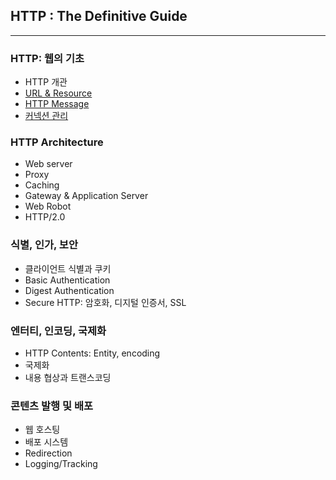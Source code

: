## HTTP : The Definitive Guide

---

### HTTP: 웹의 기초
  - HTTP 개관
  - [URL & Resource](https://github.com/chanmi-lee/TIL/blob/master/HTTP/url-and-resource.md)
  - [HTTP Message](https://github.com/chanmi-lee/TIL/blob/master/HTTP/http-message.md)
  - [커넥션 관리](https://github.com/chanmi-lee/TIL/blob/master/HTTP/http-connection.md)

### HTTP Architecture
  - Web server
  - Proxy
  - Caching
  - Gateway & Application Server
  - Web Robot
  - HTTP/2.0

### 식별, 인가, 보안
  - 클라이언트 식별과 쿠키
  - Basic Authentication
  - Digest Authentication
  - Secure HTTP: 암호화, 디지털 인증서, SSL

### 엔터티, 인코딩, 국제화
  - HTTP Contents: Entity, encoding
  - 국제화
  - 내용 협상과 트랜스코딩

### 콘텐츠 발행 및 배포
  - 웹 호스팅
  - 배포 시스템
  - Redirection
  - Logging/Tracking
